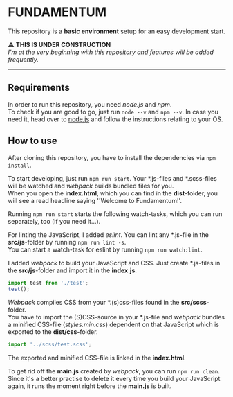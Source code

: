 # FUNDAMENTUM

This repository is a **basic environment** setup for an easy development start. <br />

:warning: **THIS IS UNDER CONSTRUCTION** <br />
_I'm at the very beginning with this repository and features will be added frequently._

----

## Requirements

In order to run this repository, you need _node.js_ and _npm_. <br />
To check if you are good to go, just run `node --v` and `npm --v`. In case you need it, head over to [node.js](https://nodejs.org/en/) and follow the instructions relating to your OS.

## How to use

After cloning this repository, you have to install the dependencies via `npm install`.

To start developing, just run `npm run start`. Your *.js-files and *.scss-files will be watched and _webpack_ builds bundled files for you. <br />
When you open the **index.html**, which you can find in the **dist**-folder, you will see a read headline saying ''Welcome to Fundamentum!'.

Running `npm run start` starts the following watch-tasks, which you can run separately, too (if you need it...).

For linting the JavaScript, I added _eslint_. You can lint any *.js-file in the **src/js**-folder by running `npm run lint -s`. <br />
You can start a watch-task for eslint by running `npm run watch:lint`.

I added _webpack_ to build your JavaScript and CSS. Just create *.js-files in the **src/js**-folder and import it in the **index.js**. <br />

``` javascript
import test from './test';
test();
```

_Webpack_ compiles CSS from your *.(s)css-files found in the **src/scss**-folder. <br />
You have to import the (S)CSS-source in your *.js-file and _webpack_ bundles a minified CSS-file (_styles.min.css_) dependent on that JavaScript which is exported to the **dist/css**-folder.

``` javascript
import '../scss/test.scss';
```

The exported and minified CSS-file is linked in the **index.html**.

To get rid off the **main.js** created by _webpack_, you can run `npm run clean`. Since it's a better practise to delete it every time you build your JavaScript again, it runs the moment right before the **main.js** is built.